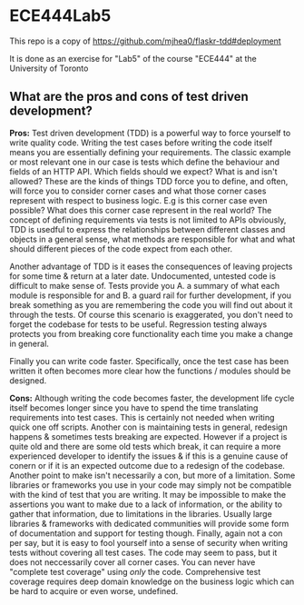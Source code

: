 # ECE444Lab5

This repo is a copy of https://github.com/mjhea0/flaskr-tdd#deployment

It is done as an exercise for "Lab5" of the course "ECE444" at the University of Toronto

## What are the pros and cons of test driven development?

**Pros:**
Test driven development (TDD) is a powerful way to force yourself to write quality code. Writing the test cases before writing the code itself means you are essentially defining your requirements. The classic example or most relevant one in our case is tests which define the behaviour and fields of an HTTP API. Which fields should we expect? What is and isn't allowed? These are the kinds of things TDD force you to define, and often, will force you to consider corner cases and what those corner cases represent with respect to business logic. E.g is this corner case even possible? What does this corner case represent in the real world? The concept of defining requirements via tests is not limited to APIs obviously, TDD is usedful to express the relationships between different classes and objects in a general sense, what methods are responsible for what and what should different pieces of the code expect from each other.

Another advantage of TDD is it eases the consequences of leaving projects for some time & return at a later date. Undocumented, untested code is difficult to make sense of. Tests provide you A. a summary of what each module is responsible for and B. a guard rail for further development, if you break something as you are remembering the code you will find out about it through the tests. Of course this scenario is exaggerated, you don't need to forget the codebase for tests to be useful. Regression testing always protects you from breaking core functionality each time you make a change in general.

Finally you can write code faster. Specifically, once the test case has been written it often becomes more clear how the functions / modules should be designed. 

**Cons:**
Although writing the code becomes faster, the development life cycle itself becomes longer since you have to spend the time translating requirements into test cases. This is certainly not needed when writing quick one off scripts. Another con is maintaining tests in general, redesign happens & sometimes tests breaking are expected. However if a project is quite old and there are some old tests which break, it can require a more experienced developer to identify the issues & if this is a genuine cause of conern or if it is an expected outcome due to a redesign of the codebase. Another point to make isn't necessarily a con, but more of a limitation. Some libraries or frameworks you use in your code may simply not be compatible with the kind of test that you are writing. It may be impossible to make the assertions you want to make due to a lack of information, or the ability to gather that information, due to limitations in the libraries. Usually large libraries & frameworks with dedicated communities will provide some form of documentation and support for testing though. Finally, again not a con per say, but it is easy to fool yourself into a sense of security when writing tests without covering all test cases. The code may seem to pass, but it does not neccessarily cover all corner cases. You can never have "complete test coverage" using _only_ the code. Comprehensive test coverage requires deep domain knowledge on the business logic which can be hard to acquire or even worse, undefined.
